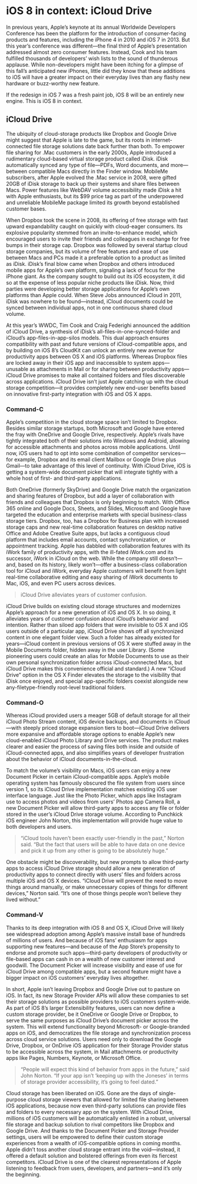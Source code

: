 # iOS 8 in context: iCloud Drive

In previous years, Apple’s keynote at its annual Worldwide Developers Conference has been the platform for the introduction of consumer-facing products and features, including the iPhone 4 in 2010 and iOS 7 in 2013. But this year’s conference was different—the final third of Apple’s presentation addressed almost zero consumer features. Instead, Cook and his team fulfilled thousands of developers’ wish lists to the sound of thunderous applause. While non-developers might have been itching for a glimpse of this fall’s anticipated new iPhones, little did they know that these additions to iOS will have a greater impact on their everyday lives than any flashy new hardware or buzz-worthy new feature.

If the redesign in iOS 7 was a fresh paint job, iOS 8 will be an entirely new engine. This is iOS 8 in context.

## iCloud Drive

The ubiquity of cloud-storage products like Dropbox and Google Drive might suggest that Apple is late to the game, but its roots in internet-connected file storage solutions date back further than both. To empower file sharing for .Mac customers in the early 2000s, Apple introduced a rudimentary cloud-based virtual storage product called iDisk. iDisk automatically synced any type of file—PDFs, Word documents, and more—between compatible Macs directly in the Finder window. MobileMe subscribers, after Apple evolved the .Mac service in 2008, were gifted 20GB of iDisk storage to back up their systems and share files between Macs. Power features like WebDAV volume accessibility made iDisk a hit with Apple enthusiasts, but its $99 price tag as part of the underpowered and unreliable MobileMe package limited its growth beyond established customer bases.

When Dropbox took the scene in 2008, its offering of free storage with fast upward expandability caught on quickly with cloud-eager consumers. Its explosive popularity stemmed from an invite-to-enhance model, which encouraged users to invite their friends and colleagues in exchange for free bumps in their storage cap. Dropbox was followed by several startup cloud storage companies, but its volume of free features and ease of use between Macs and PCs made it a preferable option to a product as limited as iDisk. iDisk’s final blow came when Dropbox and others introduced mobile apps for Apple’s own platform, signaling a lack of focus for the iPhone giant. As the company sought to build out its iOS ecosystem, it did so at the expense of less popular niche products like iDisk. Now, third parties were developing better storage applications for Apple’s own platforms than Apple could. When Steve Jobs announced iCloud in 2011, iDisk was nowhere to be found—instead, iCloud documents could be synced between individual apps, not in one continuous shared cloud volume.

At this year’s WWDC, Tim Cook and Craig Federighi announced the addition of iCloud Drive, a synthesis of iDisk’s all-files-in-one-synced-folder and iCloud’s app-files-in-app-silos models. This dual approach ensures compatibility with past and future versions of iCloud-compatible apps, and by building on iOS 8’s CloudKit can unlock an entirely new avenue for productivity apps between OS X and iOS platforms. Whereas Dropbox files are locked away in their iOS app and inaccessible to system apps—unusable as attachments in Mail or for sharing between productivity apps—iCloud Drive promises to make all contained folders and files discoverable across applications. iCloud Drive isn’t just Apple catching up with the cloud storage competition—it provides completely new end-user benefits based on innovative first-party integration with iOS and OS X apps. 

### Command-C

Apple’s competition in the cloud storage space isn’t limited to Dropbox. Besides similar storage startups, both Microsoft and Google have entered the fray with OneDrive and Google Drive, respectively. Apple’s rivals have tightly integrated both of their solutions into Windows and Android, allowing for accessible attachments and photos across mobile applications. Until now, iOS users had to opt into some combination of competitor services—for example, Dropbox and its email client Mailbox or Google Drive plus Gmail—to take advantage of this level of continuity. With iCloud Drive, iOS is getting a system-wide document picker that will integrate tightly with a whole host of first- and third-party applications.

Both OneDrive (formerly SkyDrive) and Google Drive match the organization and sharing features of Dropbox, but add a layer of collaboration with friends and colleagues that Dropbox is only beginning to match. With Office 365 online and Google Docs, Sheets, and Slides, Microsoft and Google have targeted the education and enterprise markets with special business-class storage tiers. Dropbox, too, has a Dropbox for Business plan with increased storage caps and new real-time collaboration features on desktop native Office and Adobe Creative Suite apps, but lacks a contiguous cloud platform that includes email accounts, contact synchronization, or appointment tracking. Apple has dabbled with collaboration features with its iWork family of productivity apps, with the ill-fated iWork.com and its successor, iWork in iCloud on the web. While the company still doesn’t—and, based on its history, likely won’t—offer a business-class collaboration tool for iCloud and iWork, everyday Apple customers will benefit from light real-time collaborative editing and easy sharing of iWork documents to Mac, iOS, and even PC users across devices.

> iCloud Drive alleviates years of customer confusion.

iCloud Drive builds on existing cloud storage structures and modernizes Apple’s approach for a new generation of iOS and OS X. In so doing, it alleviates years of customer confusion about iCloud’s behavior and intention. Rather than siloed app folders that were invisible to OS X and iOS users outside of a particular app, iCloud Drive shows off all synchronized content in one elegant folder view. Such a folder has already existed for years—iCloud content in previous versions of OS X were stuffed away in the Mobile Documents folder, hidden away in the user Library. (Some pioneering users could create an alias for Mobile Documents to use as their own personal synchronization folder across iCloud-connected Macs, but iCloud Drive makes this convenience official and standard.) A new “iCloud Drive” option in the OS X Finder elevates the storage to the visibility that iDisk once enjoyed, and special app-specific folders coexist alongside new any-filetype-friendly root-level traditional folders. 

### Command-O

Whereas iCloud provided users a meager 5GB of default storage for all their iCloud Photo Stream content, iOS device backups, and documents in iCloud—with steeply priced storage expansion tiers to boot—iCloud Drive delivers more expansive and affordable storage options to enable Apple’s new cloud-enabled iCloud Photo Library and Drive services. The product makes clearer and easier the process of saving files both inside and outside of iCloud-connected apps, and also simplifies years of developer frustration about the behavior of iCloud documents-in-the-cloud.

To match the volume’s visibility on Macs, iOS users can enjoy a new Document Picker in certain iCloud-compatible apps. Apple’s mobile operating system has famously obscured the file system from users since version 1, so its iCloud Drive implementation matches existing iOS user interface language. Just like the Photo Picker, which apps like Instagram use to access photos and videos from users’ Photos app Camera Roll, a new Document Picker will allow third-party apps to access any file or folder stored in the user’s iCloud Drive storage volume. According to Punchkick iOS engineer John Norton, this implementation will provide huge value to both developers and users.

> “iCloud tools haven’t been exactly user-friendly in the past,” Norton said. “But the fact that users will be able to have data on one device and pick it up from any other is going to be absolutely huge.”

One obstacle might be discoverability, but new prompts to allow third-party apps to access iCloud Drive storage should allow a new generation of productivity apps to connect directly with users’ files and folders across multiple iOS and OS X devices. “iCloud Drive will prevent the need to move things around manually, or make unnecessary copies of things for different devices,” Norton said. “It’s one of those things people won’t believe they lived without.”

### Command-V

Thanks to its deep integration with iOS 8 and OS X, iCloud Drive will likely see widespread adoption among Apple’s massive install base of hundreds of millions of users. And because of iOS fans’ enthusiasm for apps supporting new features—and because of the App Store’s propensity to endorse and promote such apps—third-party developers of productivity or file-based apps can cash in on a wealth of new customer interest and goodwill. The Document Picker will increase visibility and ease of use for iCloud Drive among compatible apps, but a second feature might have a bigger impact on iOS customers’ everyday lives altogether.

In short, Apple isn’t leaving Dropbox and Google Drive out to pasture on iOS. In fact, its new Storage Provider APIs will allow these companies to set their storage solutions as possible providers to iOS customers system-wide. As part of iOS 8’s larger Extensibility features, users can now define a custom storage provider, be it OneDrive or Google Drive or Dropbox, to serve the same purposes as iCloud Drive’s document picker across the system. This will extend functionality beyond Microsoft- or Google-branded apps on iOS, and democratizes the file storage and synchronization process across cloud service solutions. Users need only to download the Google Drive, Dropbox, or OnDrive iOS application for their Storage Provider status to be accessible across the system, in Mail attachments or productivity apps like Pages, Numbers, Keynote, or Microsoft Office.

> “People will expect this kind of behavior from apps in the future,” said John Norton. “If your app isn’t ‘keeping up with the Joneses’ in terms of storage provider accessibility, it’s going to feel dated.”

Cloud storage has been liberated on iOS. Gone are the days of single-purpose cloud storage viewers that allowed for limited file sharing between iOS applications, because now even third-party solutions can provide files and folders to every necessary app on the system. With iCloud Drive, millions of iOS customers will be automatically enlisted in a robust, universal file storage and backup solution to rival competitors like Dropbox and Google Drive. And thanks to the Document Picker and Storage Provider settings, users will be empowered to define their custom storage experiences from a wealth of iOS-compatible options in coming months. Apple didn’t toss another cloud storage entrant into the void—instead, it offered a default solution and bolstered offerings from even its fiercest competitors. iCloud Drive is one of the clearest representations of Apple listening to feedback from users, developers, and partners—and it’s only the beginning.